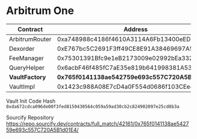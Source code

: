 # Arbitrum One

| Contract         | Address                                        |
|------------------|------------------------------------------------|
| ArbitrumRouter   | 0xa748988c4186f4610A3114A6Fb13400eED88A457     |
| Dexorder         | 0xE767bc5C2691F3ff49CE8E91A38469697A52d4cd     |
| FeeManager       | 0x75301391Bfc9e1eB2173009e02992bEa332e310D     |
| QueryHelper      | 0x6acbF46f485fC7aE35e819b641998381A53a93B0     |
| **VaultFactory** | **0x765f0141138ae542759e693c557C720A5B1d01E4** |
| VaultImpl        | 0x1423c988A08E7cD4a0F554d0686f103CEe42e966     |


Vault Init Code Hash
`0xda672cdca096de00f3fed8150430564c059a59ad30cb2c824902097e25cd8b3a`

Sourcify Repository
https://repo.sourcify.dev/contracts/full_match/42161/0x765f0141138ae542759e693c557C720A5B1d01E4/
